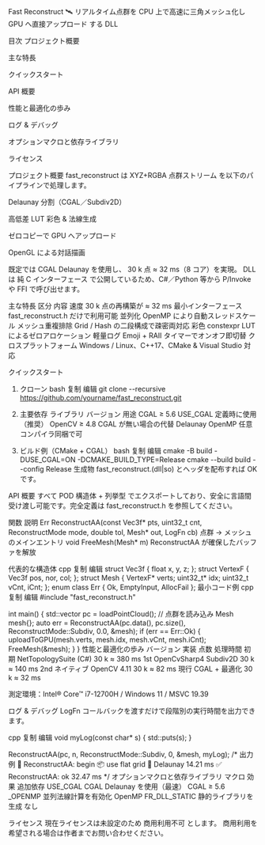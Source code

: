Fast Reconstruct 🛰️
リアルタイム点群を CPU 上で高速に三角メッシュ化し GPU へ直接アップロード する DLL

目次
プロジェクト概要

主な特長

クイックスタート

API 概要

性能と最適化の歩み

ログ & デバッグ

オプションマクロと依存ライブラリ

ライセンス

プロジェクト概要
fast_reconstruct は XYZ+RGBA 点群ストリーム を以下のパイプラインで処理します。

Delaunay 分割（CGAL／Subdiv2D）

高低差 LUT 彩色 & 法線生成

ゼロコピーで GPU へアップロード

OpenGL による対話描画

既定では CGAL Delaunay を使用し、
30 k 点 ≈ 32 ms（8 コア）を実現。
DLL は 純 C インターフェース で公開しているため、C#／Python 等から P/Invoke や FFI で呼び出せます。

主な特長
区分	内容
速度	30 k 点の再構築が ≈ 32 ms
最小インターフェース	fast_reconstruct.h だけで利用可能
並列化	OpenMP により自動スレッドスケール
メッシュ重複排除	Grid / Hash の二段構成で疎密両対応
彩色	constexpr LUT によるゼロアロケーション
軽量ログ	Emoji + RAII タイマーでオンオフ即切替
クロスプラットフォーム	Windows / Linux、C++17、CMake & Visual Studio 対応

クイックスタート
1. クローン
bash
复制
编辑
git clone --recursive https://github.com/yourname/fast_reconstruct.git
2. 主要依存
ライブラリ	バージョン	用途
CGAL	≥ 5.6	USE_CGAL 定義時に使用（推奨）
OpenCV	≥ 4.8	CGAL が無い場合の代替 Delaunay
OpenMP	任意	コンパイラ同梱で可

3. ビルド例（CMake + CGAL）
bash
复制
编辑
cmake -B build -DUSE_CGAL=ON -DCMAKE_BUILD_TYPE=Release
cmake --build build --config Release
生成物 fast_reconstruct.(dll|so) とヘッダを配布すれば OK です。

API 概要
すべて POD 構造体 + 列挙型 でエクスポートしており、安全に言語間受け渡し可能です。完全定義は fast_reconstruct.h を参照してください。

関数	説明
Err ReconstructAA(const Vec3f* pts, uint32_t cnt, ReconstructMode mode, double tol, Mesh* out, LogFn cb)	点群 → メッシュのメインエントリ
void FreeMesh(Mesh* m)	ReconstructAA が確保したバッファを解放

代表的な構造体
cpp
复制
编辑
struct Vec3f   { float x, y, z; };
struct VertexF { Vec3f pos, nor, col; };
struct Mesh    { VertexF* verts; uint32_t* idx;
                 uint32_t vCnt, iCnt; };
enum class Err { Ok, EmptyInput, AllocFail };
最小コード例
cpp
复制
编辑
#include "fast_reconstruct.h"

int main() {
    std::vector<Vec3f> pc = loadPointCloud();   // 点群を読み込み
    Mesh mesh{};
    auto err = ReconstructAA(pc.data(), pc.size(),
                             ReconstructMode::Subdiv, 0.0, &mesh);
    if (err == Err::Ok) {
        uploadToGPU(mesh.verts, mesh.idx, mesh.vCnt, mesh.iCnt);
        FreeMesh(&mesh);
    }
}
性能と最適化の歩み
バージョン	実装	点数	処理時間
初期	NetTopologySuite (C#)	30 k	≈ 380 ms
1st	OpenCvSharp4 Subdiv2D	30 k	≈ 140 ms
2nd	ネイティブ OpenCV 4.11	30 k	≈ 82 ms
現行	CGAL + 最適化	30 k	≈ 32 ms

測定環境：Intel® Core™ i7-12700H / Windows 11 / MSVC 19.39

ログ & デバッグ
LogFn コールバックを渡すだけで段階別の実行時間を出力できます。

cpp
复制
编辑
void myLog(const char* s) { std::puts(s); }

ReconstructAA(pc, n, ReconstructMode::Subdiv, 0, &mesh, myLog);
/* 出力例
🔄 ReconstructAA: begin
📦 use flat grid
🔄 Delaunay       14.21 ms
✅ ReconstructAA: ok            32.47 ms
*/
オプションマクロと依存ライブラリ
マクロ	効果	追加依存
USE_CGAL	CGAL Delaunay を使用（最速）	CGAL ≥ 5.6
_OPENMP	並列法線計算を有効化	OpenMP
FR_DLL_STATIC	静的ライブラリを生成	なし

ライセンス
現在ライセンスは未設定のため 商用利用不可 とします。
商用利用を希望される場合は作者までお問い合わせください。
